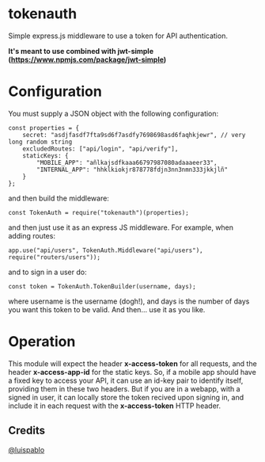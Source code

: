 # tokenauth
Simple express.js middleware to use a token for API authentication.

**It's meant to use combined with jwt-simple (https://www.npmjs.com/package/jwt-simple)**

# Configuration
You must supply a JSON object with the following configuration:

```
const properties = {
	secret: "asdjfasdf7fta9sd6f7asdfy7698698asd6faqhkjewr", // very long random string
	excludedRoutes: ["api/login", "api/verify"],
	staticKeys: {
		"MOBILE_APP": "añlkajsdfkaaa66797987080adaaaeer33",
		"INTERNAL_APP": "hhklkiokjr878778fdjn3nn3nmn333jkkjlñ"
	}
};
```

and then build the middleware:

```
const TokenAuth = require("tokenauth")(properties);
```

and then just use it as an express JS middleware. For example, when adding routes:

```
app.use("api/users", TokenAuth.Middleware("api/users"), require("routers/users"));
```

and to sign in a user do:

```
const token = TokenAuth.TokenBuilder(username, days);
```

where username is the username (dogh!), and days is the number of days you want
this token to be valid. And then... use it as you like.

# Operation
This module will expect the header **x-access-token** for all requests, and the
header **x-access-app-id** for the static keys.
So, if a mobile app should have a fixed key to access your API, it can use an id-key
pair to identify itself, providing them in these two headers.
But if you are in a webapp, with a signed in user, it can locally store the token
recived upon signing in, and include it in each request with the **x-access-token**
HTTP header.

## Credits

[@luispablo](https://twitter.com/luispablo)

